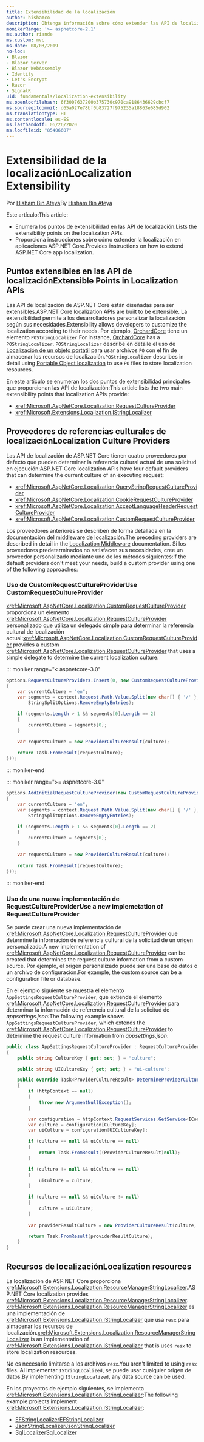 ```yaml
---
title: Extensibilidad de la localización
author: hishamco
description: Obtenga información sobre cómo extender las API de localización en aplicaciones ASP.NET Core.
monikerRange: '>= aspnetcore-2.1'
ms.author: riande
ms.custom: mvc
ms.date: 08/03/2019
no-loc:
- Blazor
- Blazor Server
- Blazor WebAssembly
- Identity
- Let's Encrypt
- Razor
- SignalR
uid: fundamentals/localization-extensibility
ms.openlocfilehash: 6f3007637200b375730c970ca9186436629cbcf7
ms.sourcegitcommit: d65a027e78bf0b83727f975235a18863e685d902
ms.translationtype: HT
ms.contentlocale: es-ES
ms.lasthandoff: 06/26/2020
ms.locfileid: "85406607"
---
```

# <a name="localization-extensibility"></a><span data-ttu-id="6c91f-103">Extensibilidad de la localización</span><span class="sxs-lookup"><span data-stu-id="6c91f-103">Localization Extensibility</span></span>

<span data-ttu-id="6c91f-104">Por [Hisham Bin Ateya](https://github.com/hishamco)</span><span class="sxs-lookup"><span data-stu-id="6c91f-104">By [Hisham Bin Ateya](https://github.com/hishamco)</span></span>

<span data-ttu-id="6c91f-105">Este artículo:</span><span class="sxs-lookup"><span data-stu-id="6c91f-105">This article:</span></span>

* <span data-ttu-id="6c91f-106">Enumera los puntos de extensibilidad en las API de localización.</span><span class="sxs-lookup"><span data-stu-id="6c91f-106">Lists the extensibility points on the localization APIs.</span></span>
* <span data-ttu-id="6c91f-107">Proporciona instrucciones sobre cómo extender la localización en aplicaciones ASP.NET Core.</span><span class="sxs-lookup"><span data-stu-id="6c91f-107">Provides instructions on how to extend ASP.NET Core app localization.</span></span>

## <a name="extensible-points-in-localization-apis"></a><span data-ttu-id="6c91f-108">Puntos extensibles en las API de localización</span><span class="sxs-lookup"><span data-stu-id="6c91f-108">Extensible Points in Localization APIs</span></span>

<span data-ttu-id="6c91f-109">Las API de localización de ASP.NET Core están diseñadas para ser extensibles.</span><span class="sxs-lookup"><span data-stu-id="6c91f-109">ASP.NET Core localization APIs are built to be extensible.</span></span> <span data-ttu-id="6c91f-110">La extensibilidad permite a los desarrolladores personalizar la localización según sus necesidades.</span><span class="sxs-lookup"><span data-stu-id="6c91f-110">Extensibility allows developers to customize the localization according to their needs.</span></span> <span data-ttu-id="6c91f-111">Por ejemplo, [OrchardCore](https://github.com/orchardCMS/OrchardCore/) tiene un elemento `POStringLocalizer`.</span><span class="sxs-lookup"><span data-stu-id="6c91f-111">For instance, [OrchardCore](https://github.com/orchardCMS/OrchardCore/) has a `POStringLocalizer`.</span></span> <span data-ttu-id="6c91f-112">`POStringLocalizer` describe en detalle el uso de [Localización de un objeto portátil](xref:fundamentals/portable-object-localization) para usar archivos `PO` con el fin de almacenar los recursos de localización.</span><span class="sxs-lookup"><span data-stu-id="6c91f-112">`POStringLocalizer` describes in detail using [Portable Object localization](xref:fundamentals/portable-object-localization) to use `PO` files to store localization resources.</span></span>

<span data-ttu-id="6c91f-113">En este artículo se enumeran los dos puntos de extensibilidad principales que proporcionan las API de localización:</span><span class="sxs-lookup"><span data-stu-id="6c91f-113">This article lists the two main extensibility points that localization APIs provide:</span></span> 

* <xref:Microsoft.AspNetCore.Localization.RequestCultureProvider>
* <xref:Microsoft.Extensions.Localization.IStringLocalizer>

## <a name="localization-culture-providers"></a><span data-ttu-id="6c91f-114">Proveedores de referencias culturales de localización</span><span class="sxs-lookup"><span data-stu-id="6c91f-114">Localization Culture Providers</span></span>

<span data-ttu-id="6c91f-115">Las API de localización de ASP.NET Core tienen cuatro proveedores por defecto que pueden determinar la referencia cultural actual de una solicitud en ejecución:</span><span class="sxs-lookup"><span data-stu-id="6c91f-115">ASP.NET Core localization APIs have four default providers that can determine the current culture of an executing request:</span></span>

* <xref:Microsoft.AspNetCore.Localization.QueryStringRequestCultureProvider>
* <xref:Microsoft.AspNetCore.Localization.CookieRequestCultureProvider>
* <xref:Microsoft.AspNetCore.Localization.AcceptLanguageHeaderRequestCultureProvider>
* <xref:Microsoft.AspNetCore.Localization.CustomRequestCultureProvider>

<span data-ttu-id="6c91f-116">Los proveedores anteriores se describen de forma detallada en la documentación del [middleware de localización](xref:fundamentals/localization).</span><span class="sxs-lookup"><span data-stu-id="6c91f-116">The preceding providers are described in detail in the [Localization Middleware](xref:fundamentals/localization) documentation.</span></span> <span data-ttu-id="6c91f-117">Si los proveedores predeterminados no satisfacen sus necesidades, cree un proveedor personalizado mediante uno de los métodos siguientes:</span><span class="sxs-lookup"><span data-stu-id="6c91f-117">If the default providers don't meet your needs, build a custom provider using one of the following approaches:</span></span>

### <a name="use-customrequestcultureprovider"></a><span data-ttu-id="6c91f-118">Uso de CustomRequestCultureProvider</span><span class="sxs-lookup"><span data-stu-id="6c91f-118">Use CustomRequestCultureProvider</span></span>

<span data-ttu-id="6c91f-119"><xref:Microsoft.AspNetCore.Localization.CustomRequestCultureProvider> proporciona un elemento <xref:Microsoft.AspNetCore.Localization.RequestCultureProvider> personalizado que utiliza un delegado simple para determinar la referencia cultural de localización actual:</span><span class="sxs-lookup"><span data-stu-id="6c91f-119"><xref:Microsoft.AspNetCore.Localization.CustomRequestCultureProvider> provides a custom <xref:Microsoft.AspNetCore.Localization.RequestCultureProvider> that uses a simple delegate to determine the current localization culture:</span></span>

::: moniker range="< aspnetcore-3.0"
```csharp
options.RequestCultureProviders.Insert(0, new CustomRequestCultureProvider(async context =>
{
    var currentCulture = "en";
    var segments = context.Request.Path.Value.Split(new char[] { '/' }, 
        StringSplitOptions.RemoveEmptyEntries);

    if (segments.Length > 1 && segments[0].Length == 2)
    {
        currentCulture = segments[0];
    }

    var requestCulture = new ProviderCultureResult(culture);
    
    return Task.FromResult(requestCulture);
}));
```

::: moniker-end

::: moniker range=">= aspnetcore-3.0"
```csharp
options.AddInitialRequestCultureProvider(new CustomRequestCultureProvider(async context =>
{
    var currentCulture = "en";
    var segments = context.Request.Path.Value.Split(new char[] { '/' }, 
        StringSplitOptions.RemoveEmptyEntries);

    if (segments.Length > 1 && segments[0].Length == 2)
    {
        currentCulture = segments[0];
    }

    var requestCulture = new ProviderCultureResult(culture);
    
    return Task.FromResult(requestCulture);
}));
```

::: moniker-end

### <a name="use-a-new-implemetation-of-requestcultureprovider"></a><span data-ttu-id="6c91f-120">Uso de una nueva implementación de RequestCultureProvider</span><span class="sxs-lookup"><span data-stu-id="6c91f-120">Use a new implemetation of RequestCultureProvider</span></span>

<span data-ttu-id="6c91f-121">Se puede crear una nueva implementación de <xref:Microsoft.AspNetCore.Localization.RequestCultureProvider> que determine la información de referencia cultural de la solicitud de un origen personalizado.</span><span class="sxs-lookup"><span data-stu-id="6c91f-121">A new implementation of <xref:Microsoft.AspNetCore.Localization.RequestCultureProvider> can be created that determines the request culture information from a custom source.</span></span> <span data-ttu-id="6c91f-122">Por ejemplo, el origen personalizado puede ser una base de datos o un archivo de configuración.</span><span class="sxs-lookup"><span data-stu-id="6c91f-122">For example, the custom source can be a configuration file or database.</span></span>

<span data-ttu-id="6c91f-123">En el ejemplo siguiente se muestra el elemento `AppSettingsRequestCultureProvider`, que extiende el elemento <xref:Microsoft.AspNetCore.Localization.RequestCultureProvider> para determinar la información de referencia cultural de la solicitud de *appsettings.json*:</span><span class="sxs-lookup"><span data-stu-id="6c91f-123">The following example shows `AppSettingsRequestCultureProvider`, which extends the <xref:Microsoft.AspNetCore.Localization.RequestCultureProvider> to determine the request culture information from *appsettings.json*:</span></span>

```csharp
public class AppSettingsRequestCultureProvider : RequestCultureProvider
{
    public string CultureKey { get; set; } = "culture";

    public string UICultureKey { get; set; } = "ui-culture";

    public override Task<ProviderCultureResult> DetermineProviderCultureResult(HttpContext httpContext)
    {
        if (httpContext == null)
        {
            throw new ArgumentNullException();
        }

        var configuration = httpContext.RequestServices.GetService<IConfigurationRoot>();
        var culture = configuration[CultureKey];
        var uiCulture = configuration[UICultureKey];

        if (culture == null && uiCulture == null)
        {
            return Task.FromResult((ProviderCultureResult)null);
        }

        if (culture != null && uiCulture == null)
        {
            uiCulture = culture;
        }

        if (culture == null && uiCulture != null)
        {
            culture = uiCulture;
        }
        
        var providerResultCulture = new ProviderCultureResult(culture, uiCulture);

        return Task.FromResult(providerResultCulture);
    }
}
```

## <a name="localization-resources"></a><span data-ttu-id="6c91f-124">Recursos de localización</span><span class="sxs-lookup"><span data-stu-id="6c91f-124">Localization resources</span></span>

<span data-ttu-id="6c91f-125">La localización de ASP.NET Core proporciona <xref:Microsoft.Extensions.Localization.ResourceManagerStringLocalizer>.</span><span class="sxs-lookup"><span data-stu-id="6c91f-125">ASP.NET Core localization provides <xref:Microsoft.Extensions.Localization.ResourceManagerStringLocalizer>.</span></span> <span data-ttu-id="6c91f-126"><xref:Microsoft.Extensions.Localization.ResourceManagerStringLocalizer> es una implementación de <xref:Microsoft.Extensions.Localization.IStringLocalizer> que usa `resx` para almacenar los recursos de localización.</span><span class="sxs-lookup"><span data-stu-id="6c91f-126"><xref:Microsoft.Extensions.Localization.ResourceManagerStringLocalizer> is an implementation of <xref:Microsoft.Extensions.Localization.IStringLocalizer> that is uses `resx` to store localization resources.</span></span>

<span data-ttu-id="6c91f-127">No es necesario limitarse a los archivos `resx`.</span><span class="sxs-lookup"><span data-stu-id="6c91f-127">You aren't limited to using `resx` files.</span></span> <span data-ttu-id="6c91f-128">Al implementar `IStringLocalized`, se puede usar cualquier origen de datos.</span><span class="sxs-lookup"><span data-stu-id="6c91f-128">By implementing `IStringLocalized`, any data source can be used.</span></span>

<span data-ttu-id="6c91f-129">En los proyectos de ejemplo siguientes, se implementa <xref:Microsoft.Extensions.Localization.IStringLocalizer>:</span><span class="sxs-lookup"><span data-stu-id="6c91f-129">The following example projects implement <xref:Microsoft.Extensions.Localization.IStringLocalizer>:</span></span> 

* [<span data-ttu-id="6c91f-130">EFStringLocalizer</span><span class="sxs-lookup"><span data-stu-id="6c91f-130">EFStringLocalizer</span></span>](https://github.com/aspnet/Entropy/tree/master/samples/Localization.EntityFramework)
* [<span data-ttu-id="6c91f-131">JsonStringLocalizer</span><span class="sxs-lookup"><span data-stu-id="6c91f-131">JsonStringLocalizer</span></span>](https://github.com/hishamco/My.Extensions.Localization.Json)
* [<span data-ttu-id="6c91f-132">SqlLocalizer</span><span class="sxs-lookup"><span data-stu-id="6c91f-132">SqlLocalizer</span></span>](https://github.com/damienbod/AspNetCoreLocalization)
